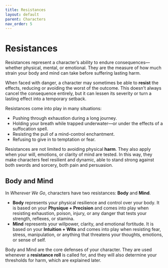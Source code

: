```yaml
---
title: Resistances
layout: default
parent: Characters
nav_order: 5
---
```

# Resistances  
Resistances represent a character’s ability to endure consequences—whether physical, mental, or emotional. They are the measure of how much strain your body and mind can take before suffering lasting harm.  

When faced with danger, a character may sometimes be able to **resist** the effects, reducing or avoiding the worst of the outcome. This doesn’t always cancel the consequence entirely, but it can lessen its severity or turn a lasting effect into a temporary setback.  

Resistances come into play in many situations:  
- Pushing through exhaustion during a long journey.  
- Holding your breath while trapped underwater—or under the effects of a suffocation spell.  
- Resisting the pull of a mind-control enchantment.  
- Refusing to give in to temptation or fear.  

Resistances are not limited to avoiding physical **harm**. They also apply when your will, emotions, or clarity of mind are tested. In this way, they make characters feel resilient and dynamic, able to stand strong against both swords and sorcery, both pain and persuasion.  

## Body and Mind  
In *Wherever We Go*, characters have two resistances: **Body** and **Mind**.  

- **Body** represents your physical resilience and control over your body. It is based on your **Physique + Precision** and comes into play when resisting exhaustion, poison, injury, or any danger that tests your strength, reflexes, or stamina.  
- **Mind** represents your willpower, clarity, and emotional fortitude. It is based on your **Intuition + Wits** and comes into play when resisting fear, stress, manipulation, or anything that threatens your thoughts, emotions, or sense of self.  

Body and Mind are the core defenses of your character. They are used whenever a **resistance roll** is called for, and they will also determine your thresholds for harm, which are explained later.  
